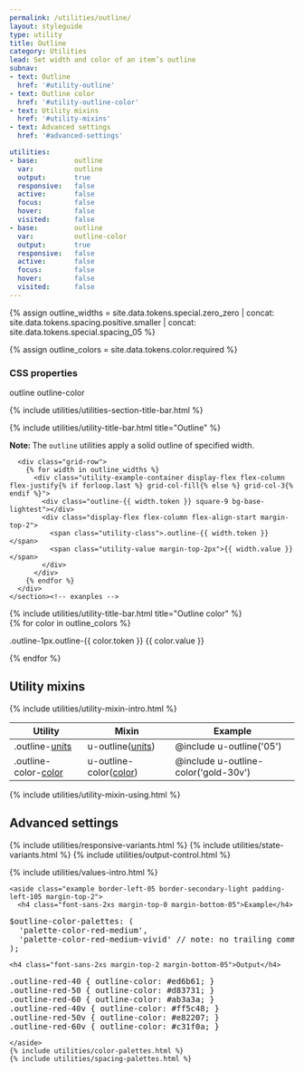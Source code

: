 ```yaml
---
permalink: /utilities/outline/
layout: styleguide
type: utility
title: Outline
category: Utilities
lead: Set width and color of an item’s outline
subnav:
- text: Outline
  href: '#utility-outline'
- text: Outline color
  href: '#utility-outline-color'
- text: Utility mixins
  href: '#utility-mixins'
- text: Advanced settings
  href: '#advanced-settings'

utilities:
- base:         outline
  var:          outline
  output:       true
  responsive:   false
  active:       false
  focus:        false
  hover:        false
  visited:      false
- base:         outline
  var:          outline-color
  output:       true
  responsive:   false
  active:       false
  focus:        false
  hover:        false
  visited:      false
---
```


{% assign outline_widths =
  site.data.tokens.special.zero_zero
  | concat: site.data.tokens.spacing.positive.smaller
  | concat: site.data.tokens.special.spacing_05
  %}

{% assign outline_colors = site.data.tokens.color.required %}

<div class="utilities-properties">
  <h3 class="utilities-property-title">CSS properties</h3>
  <div class="margin-top-1">
    <span class="property utilities-property">outline</span>
    <span class="property utilities-property">outline-color</span>
  </div>
</div>

<section class="utilities-section">

  {% include utilities/utilities-section-title-bar.html %}

  <section class="utility" id="utility-outline">
    {% include utilities/utility-title-bar.html
      title="Outline"
    %}
    <section class="utility-examples">
      <p class="utility-note"><strong>Note: </strong> The <code>outline</code> utilities apply a solid outline of specified width.</p>

      <div class="grid-row">
        {% for width in outline_widths %}
          <div class="utility-example-container display-flex flex-column flex-justify{% if forloop.last %} grid-col-fill{% else %} grid-col-3{% endif %}">
            <div class="outline-{{ width.token }} square-9 bg-base-lightest"></div>
            <div class="display-flex flex-column flex-align-start margin-top-2">
              <span class="utility-class">.outline-{{ width.token }}</span>
              <span class="utility-value margin-top-2px">{{ width.value }}</span>
            </div>
          </div>
        {% endfor %}
      </div>
    </section><!-- exanples -->
  </section><!-- utility -->

  <section class="utility" id="utility-outline-color">
    {% include utilities/utility-title-bar.html
      title="Outline color"
    %}
    <section class="utility-examples">
      <div class="grid-row">
        {% for color in outline_colors %}
          <p class="utility-example-container grid-col-12 display-flex flex-align-center">
            <span class="flex-fill">
              <span class="square-4 radius-sm text-middle padding-05 display-inline-block margin-right-1 bg-white ">
                <span class="square-3 radius-sm display-block outline-1px outline-{{ color.token }}"></span>
              </span>
              <span class="square-4 radius-sm text-middle padding-05 display-inline-block margin-right-1 bg-ink">
                <span class="square-3 radius-sm display-block outline-1px outline-{{ color.token }}"></span>
              </span>
              <span class="utility-class"><span class="text-light">.outline-1px</span>.outline-{{ color.token }}</span>
            </span>
            <span class="flex-auto utility-value-color">
              <span class="utility-value-color-chip bg-{{ color.token }}"></span>
              {{ color.value }}
            </span>
          </p>
        {% endfor %}
      </div>
    </section>
  </section>
</section>

<section id="utility-mixins" class="padding-top-4">
  <h2 class="site-h2 margin-y-0">Utility mixins</h2>
  {% include utilities/utility-mixin-intro.html %}

  <table class="usa-table-borderless site-table-responsive site-table-simple">
    <thead>
      <tr>
        <th scope="col" class="tablet:maxw-card-lg">Utility</th>
        <th scope="col">Mixin</th>
        <th scope="col">Example</th>
      </tr>
    </thead>
    <tbody class="font-mono-2xs">
      <tr>
        <td scope="row" data-title="Utility" class="tablet:text-no-wrap tablet:maxw-card-lg">
          <span>
            .outline-<a href="{{ site.baseurl }}/style-tokens/spacing-units/" class="token">units</a>
          </span>
        </td>
        <td data-title="Mixin">
          <span>
            u-outline(<a href="{{ site.baseurl }}/style-tokens/spacing-units/" class="token">units</a>)
          </span>
        </td>
        <td data-title="Example">
          <span>
            @include u-outline('05')
          </span>
        </td>
      </tr>
      <tr>
        <td scope="row" data-title="Utility" class="tablet:text-no-wrap tablet:maxw-card-lg">
          <span>
            .outline-color-<a href="{{ site.baseurl }}/style-tokens/color/" class="token">color</a>
          </span>
        </td>
        <td data-title="Mixin">
          <span>
            u-outline-color(<a href="{{ site.baseurl }}/style-tokens/color/" class="token">color</a>)
          </span>
        </td>
        <td data-title="Example">
          <span>
            @include u-outline-color('gold-30v')
          </span>
        </td>
      </tr>
    </tbody>
  </table>
  {% include utilities/utility-mixin-using.html %}
</section>

<section id="advanced-settings" class="padding-top-4">
  <h2 class="site-h2 margin-y-0">Advanced settings</h2>

  {% include utilities/responsive-variants.html %}
  {% include utilities/state-variants.html %}
  {% include utilities/output-control.html %}

  <section class="utilities-section margin-top-6">
    {% include utilities/values-intro.html %}

    <aside class="example border-left-05 border-secondary-light padding-left-105 margin-top-2">
      <h4 class="font-sans-2xs margin-top-0 margin-bottom-05">Example</h4>
<pre class="font-mono-xs margin-0 padding-0 bg-transparent">
$outline-color-palettes: (
  'palette-color-red-medium',
  'palette-color-red-medium-vivid' // note: no trailing comma
);
</pre>
    <h4 class="font-sans-2xs margin-top-2 margin-bottom-05">Output</h4>
<pre class=" font-mono-xs margin-0 padding-0 bg-transparent">
.outline-red-40 { outline-color: #ed6b61; }
.outline-red-50 { outline-color: #d83731; }
.outline-red-60 { outline-color: #ab3a3a; }
.outline-red-40v { outline-color: #ff5c48; }
.outline-red-50v { outline-color: #e82207; }
.outline-red-60v { outline-color: #c31f0a; }
</pre>
    </aside>
    {% include utilities/color-palettes.html %}
    {% include utilities/spacing-palettes.html %}
  </section>
</section>
